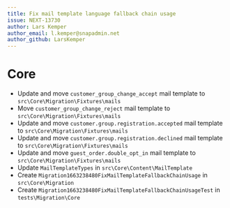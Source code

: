 ```yaml
---
title: Fix mail template language fallback chain usage
issue: NEXT-13730
author: Lars Kemper
author_email: l.kemper@snapadmin.net
author_github: LarsKemper
---
```

# Core
* Update and move `customer_group_change_accept` mail template to `src\Core\Migration\Fixtures\mails`
* Move `customer_group_change_reject` mail template to `src\Core\Migration\Fixtures\mails`
* Update and move `customer.group.registration.accepted` mail template to `src\Core\Migration\Fixtures\mails`
* Update and move `customer.group.registration.declined` mail template to `src\Core\Migration\Fixtures\mails`
* Update and move `guest_order.double_opt_in` mail template to `src\Core\Migration\Fixtures\mails`
* Update `MailTemplateTypes` in `src\Core\Content\MailTemplate`
* Create `Migration1663238480FixMailTemplateFallbackChainUsage` in `src\Core\Migration`
* Create `Migration1663238480FixMailTemplateFallbackChainUsageTest` in `tests\Migration\Core`
